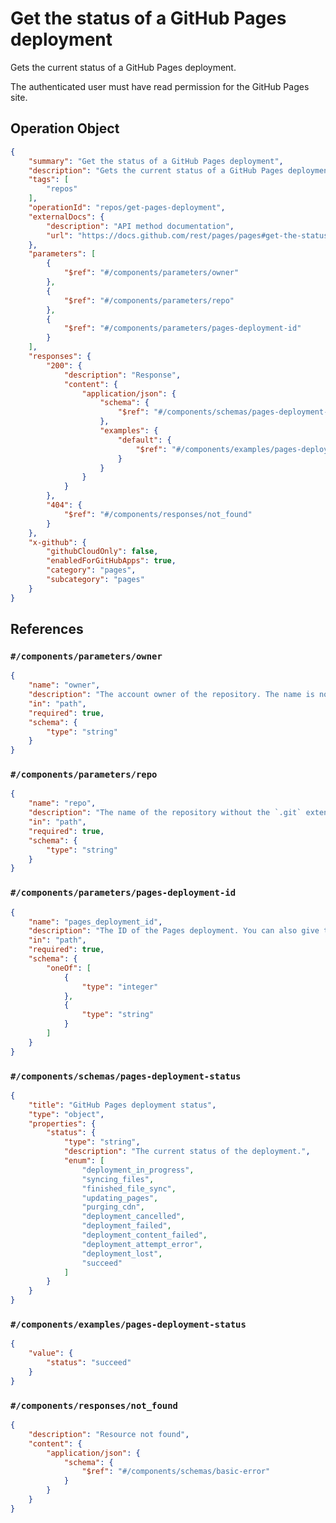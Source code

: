 # Get the status of a GitHub Pages deployment

Gets the current status of a GitHub Pages deployment.

The authenticated user must have read permission for the GitHub Pages site.

## Operation Object

```json
{
    "summary": "Get the status of a GitHub Pages deployment",
    "description": "Gets the current status of a GitHub Pages deployment.\n\nThe authenticated user must have read permission for the GitHub Pages site.",
    "tags": [
        "repos"
    ],
    "operationId": "repos/get-pages-deployment",
    "externalDocs": {
        "description": "API method documentation",
        "url": "https://docs.github.com/rest/pages/pages#get-the-status-of-a-github-pages-deployment"
    },
    "parameters": [
        {
            "$ref": "#/components/parameters/owner"
        },
        {
            "$ref": "#/components/parameters/repo"
        },
        {
            "$ref": "#/components/parameters/pages-deployment-id"
        }
    ],
    "responses": {
        "200": {
            "description": "Response",
            "content": {
                "application/json": {
                    "schema": {
                        "$ref": "#/components/schemas/pages-deployment-status"
                    },
                    "examples": {
                        "default": {
                            "$ref": "#/components/examples/pages-deployment-status"
                        }
                    }
                }
            }
        },
        "404": {
            "$ref": "#/components/responses/not_found"
        }
    },
    "x-github": {
        "githubCloudOnly": false,
        "enabledForGitHubApps": true,
        "category": "pages",
        "subcategory": "pages"
    }
}
```

## References

### `#/components/parameters/owner`

```json
{
    "name": "owner",
    "description": "The account owner of the repository. The name is not case sensitive.",
    "in": "path",
    "required": true,
    "schema": {
        "type": "string"
    }
}
```

### `#/components/parameters/repo`

```json
{
    "name": "repo",
    "description": "The name of the repository without the `.git` extension. The name is not case sensitive.",
    "in": "path",
    "required": true,
    "schema": {
        "type": "string"
    }
}
```

### `#/components/parameters/pages-deployment-id`

```json
{
    "name": "pages_deployment_id",
    "description": "The ID of the Pages deployment. You can also give the commit SHA of the deployment.",
    "in": "path",
    "required": true,
    "schema": {
        "oneOf": [
            {
                "type": "integer"
            },
            {
                "type": "string"
            }
        ]
    }
}
```

### `#/components/schemas/pages-deployment-status`

```json
{
    "title": "GitHub Pages deployment status",
    "type": "object",
    "properties": {
        "status": {
            "type": "string",
            "description": "The current status of the deployment.",
            "enum": [
                "deployment_in_progress",
                "syncing_files",
                "finished_file_sync",
                "updating_pages",
                "purging_cdn",
                "deployment_cancelled",
                "deployment_failed",
                "deployment_content_failed",
                "deployment_attempt_error",
                "deployment_lost",
                "succeed"
            ]
        }
    }
}
```

### `#/components/examples/pages-deployment-status`

```json
{
    "value": {
        "status": "succeed"
    }
}
```

### `#/components/responses/not_found`

```json
{
    "description": "Resource not found",
    "content": {
        "application/json": {
            "schema": {
                "$ref": "#/components/schemas/basic-error"
            }
        }
    }
}
```